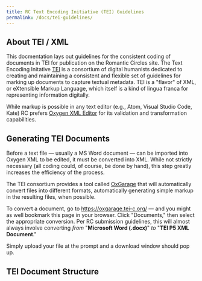 ```yaml
---
title: RC Text Encoding Initiative (TEI) Guidelines
permalink: /docs/tei-guidelines/
---
```


## About TEI / XML

This docmentation lays out guidelines for the consistent coding of documents in TEI for publication on the Romantic Circles site. The Text Encoding Initative [TEI](https://tei-c.org) is a consortium of digital humanists dedicated to creating and maintaining a consistent and flexible set of guidelines for marking up documents to capture textual metadata. TEI is a "flavor" of XML, or eXtensible Markup Language, which itself is a kind of lingua franca for representing information digitally.

While markup is possible in any text editor (e.g., Atom, Visual Studio Code, Kate) RC prefers [Oxygen XML Editor](https://www.oxygenxml.com/) for its validation and transformation capabilities.

## Generating TEI Documents

Before a text file — usually a MS Word document — can be imported into Oxygen XML to be edited, it must be converted into XML. While not strictly necessary (all coding could, of course, be done by hand), this step greatly increases the efficiency of the process.

The TEI consortium provides a tool called [OxGarage](https://oxgarage.tei-c.org/) that will automatically convert files into different formats, automatically generating simple markup in the resulting files, when possible. 

To convert a document, go to https://oxgarage.tei-c.org/ — and you might as well bookmark this page in your browser. Click "Documents," then select the appropriate conversion. Per RC submission guidelines, this will almost always involve converting *from* "**Microsoft Word (.docx)**" *to* "**TEI P5 XML Document**." 

Simply upload your file at the prompt and a download window should pop up.

## TEI Document Structure